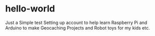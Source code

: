 # hello-world
Just a Simple test
Setting up account to help learn Raspberry Pi and Arduino to make Geocaching Projects and Robot toys for my kids etc.
